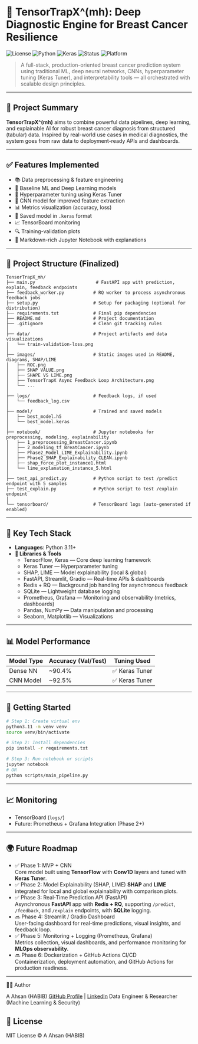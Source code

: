 # 🧠 TensorTrapX^(mh): Deep Diagnostic Engine for Breast Cancer Resilience

![License](https://img.shields.io/badge/license-MIT-green)
![Python](https://img.shields.io/badge/Python-3.11-blue)
![Keras](https://img.shields.io/badge/Keras-TensorFlow-ff69b4)
![Status](https://img.shields.io/badge/Status-In_Progress-yellow)
![Platform](https://img.shields.io/badge/Tested_on-macOS/Linux-informational)

> A full-stack, production-oriented breast cancer prediction system using traditional ML, deep neural networks, CNNs, hyperparameter tuning (Keras Tuner), and interpretability tools — all orchestrated with scalable design principles.

---

## 🚀 Project Summary

**TensorTrapX^(mh)** aims to combine powerful data pipelines, deep learning, and explainable AI for robust breast cancer diagnosis from structured (tabular) data. Inspired by real-world use cases in medical diagnostics, the system goes from raw data to deployment-ready APIs and dashboards.

---

## ✅ Features Implemented

- 📚 Data preprocessing & feature engineering
- 🔢 Baseline ML and Deep Learning models
- 🎯 Hyperparameter tuning using Keras Tuner
- 🧠 CNN model for improved feature extraction
- 📊 Metrics visualization (accuracy, loss)
- 💾 Saved model in `.keras` format
- 📈 TensorBoard monitoring
- 🔍 Training-validation plots
- 💬 Markdown-rich Jupyter Notebook with explanations

---

## 📁 Project Structure (Finalized)
```
TensorTrapX_mh/
├── main.py                       # FastAPI app with prediction, explain, feedback endpoints
├── feedback_worker.py           # RQ worker to process asynchronous feedback jobs
├── setup.py                     # Setup for packaging (optional for distribution)
├── requirements.txt             # Final pip dependencies
├── README.md                    # Project documentation
├── .gitignore                   # Clean git tracking rules
│
├── data/                        # Project artifacts and data visualizations
│   └── train-validation-loss.png
│
├── images/                      # Static images used in README, diagrams, SHAP/LIME
│   ├── ROC.png
│   ├── SHAP VALUE.png
│   ├── SHAPE VS LIME.png
│   ├── TensorTrapX Async Feedback Loop Architecture.png
│   └── ...
│
├── logs/                        # Feedback logs, if used
│   └── feedback_log.csv
│
├── model/                       # Trained and saved models
│   ├── best_model.h5
│   └── best_model.keras
│
├── notebook/                    # Jupyter notebooks for preprocessing, modeling, explainability
│   ├── 1_preprocessing_BreastCancer.ipynb
│   ├── 2_modeling_tf_BreatCancer.ipynb
│   ├── Phase2_Model_LIME_Explainability.ipynb
│   ├── Phase2_SHAP_Explainability_CLEAN.ipynb
│   ├── shap_force_plot_instance1.html
│   └── lime_explanation_instance_5.html
│
├── test_api_predict.py          # Python script to test /predict endpoint with 5 samples
├── test_explain.py              # Python script to test /explain endpoint
│
└── tensorboard/                 # TensorBoard logs (auto-generated if enabled)
```

---

## 🧪 Key Tech Stack

- **Languages**: Python 3.11+
- **🧰 Libraries & Tools**
  - TensorFlow, Keras — Core deep learning framework
  - Keras Tuner — Hyperparameter tuning
  - SHAP, LIME — Model explainability (local & global)
  - FastAPI, Streamlit, Gradio — Real-time APIs & dashboards
  - Redis + RQ — Background job handling for asynchronous feedback
  - SQLite — Lightweight database logging
  - Prometheus, Grafana — Monitoring and observability (metrics, dashboards)
  - Pandas, NumPy — Data manipulation and processing
  - Seaborn, Matplotlib — Visualizations

---

## 📊 Model Performance

| Model Type | Accuracy (Val/Test) | Tuning Used |
|------------|---------------------|-------------|
| Dense NN   | ~90.4%              | ✅ Keras Tuner |
| CNN Model  | ~92.5%              | ✅ Keras Tuner |

---

## 🔧 Getting Started

```bash
# Step 1: Create virtual env
python3.11 -m venv venv
source venv/bin/activate

# Step 2: Install dependencies
pip install -r requirements.txt

# Step 3: Run notebook or scripts
jupyter notebook
# OR
python scripts/main_pipeline.py
```

---

## 📈 Monitoring

- TensorBoard (`logs/`)
- Future: Prometheus + Grafana Integration (Phase 2+)

---

## 🌍 Future Roadmap

- ✅ Phase 1: MVP + CNN  
 Core model built using **TensorFlow** with **Conv1D** layers and tuned with **Keras Tuner**.
- ✅ Phase 2: Model Explainability (SHAP, LIME) 
 **SHAP** and **LIME** integrated for local and global explainability with comparison plots.
- ✅ Phase 3: Real-Time Prediction API (FastAPI)  
 Asynchronous **FastAPI** app with **Redis + RQ**, supporting `/predict`, `/feedback`, and `/explain` endpoints, with **SQLite** logging.
- 🔜 Phase 4: Streamlit / Gradio Dashboard  
 User-facing dashboard for real-time predictions, visual insights, and feedback loop.
- ✅ Phase 5: Monitoring + Logging (Prometheus, Grafana)  
 Metrics collection, visual dashboards, and performance monitoring for **MLOps observability**.
- 🔜 Phase 6: Dockerization + GitHub Actions CI/CD  
 Containerization, deployment automation, and GitHub Actions for production readiness.


---


👨‍💻 Author

A Ahsan (HABIB)
[GitHub Profile](https://github.com/Habib-AAhsan) | [LinkedIn](https://www.linkedin.com/in/habib-aahsan)
Data Engineer & Researcher (Machine Learning & Security)




## 📜 License

MIT License © A Ahsan (HABIB)
